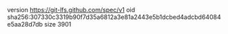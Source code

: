 version https://git-lfs.github.com/spec/v1
oid sha256:307330c3319b90f7d35a6812a3e81a2443e5b1dcbed4adcbd64084e5aa28d7db
size 3901
